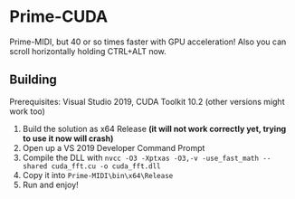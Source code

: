 # Prime-CUDA
Prime-MIDI, but 40 or so times faster with GPU acceleration! Also you can scroll horizontally holding CTRL+ALT now.

## Building
Prerequisites: Visual Studio 2019, CUDA Toolkit 10.2 (other versions might work too)
1. Build the solution as x64 Release **(it will not work correctly yet, trying to use it now will crash)**
2. Open up a VS 2019 Developer Command Prompt
3. Compile the DLL with `nvcc -O3 -Xptxas -O3,-v -use_fast_math --shared cuda_fft.cu -o cuda_fft.dll`
4. Copy it into `Prime-MIDI\bin\x64\Release`
5. Run and enjoy!

